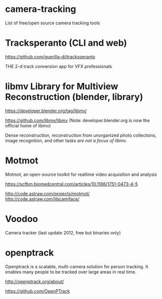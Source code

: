 # camera-tracking

List of free/open source camera tracking tools

# Tracksperanto (CLI and web)

https://github.com/guerilla-di/tracksperanto

THE 2-d track conversion app for VFX professionals

# libmv Library for Multiview Reconstruction (blender, library)

https://developer.blender.org/tag/libmv/

https://github.com/libmv/libmv (Note: developer.blender.org is now the official home of libmv)

Dense reconstruction, reconstruction from unorganized photo collections, image recognition, and other tasks *are not a focus of libmv.*

# Motmot

Motmot, an open-source toolkit for realtime video acquisition and analysis

https://scfbm.biomedcentral.com/articles/10.1186/1751-0473-4-5

http://code.astraw.com/projects/motmot/
http://code.astraw.com/libcamiface/

# Voodoo

Camera tracker (last update 2012, free but binaries only)


# openptrack

Openptrack is a scalable, multi-camera solution for person tracking.
It enables many people to be tracked over large areas in real time.

http://openptrack.org/about/

https://github.com/OpenPTrack

#
